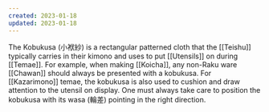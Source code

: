 ```yaml
---
created: 2023-01-18
updated: 2023-01-18
---
```

The Kobukusa (小袱紗) is a rectangular patterned cloth that the [[Teishu]] typically carries in their kimono and uses to put [[Utensils]] on during [[Temae]]. For example, when making [[Koicha]], any non-Raku ware [[Chawan]] should always be presented with a kobukusa. For [[Kazarimono]] temae, the kobukusa is also used to cushion and draw attention to the utensil on display. One must always take care to position the kobukusa with its wasa (輪差) pointing in the right direction.

